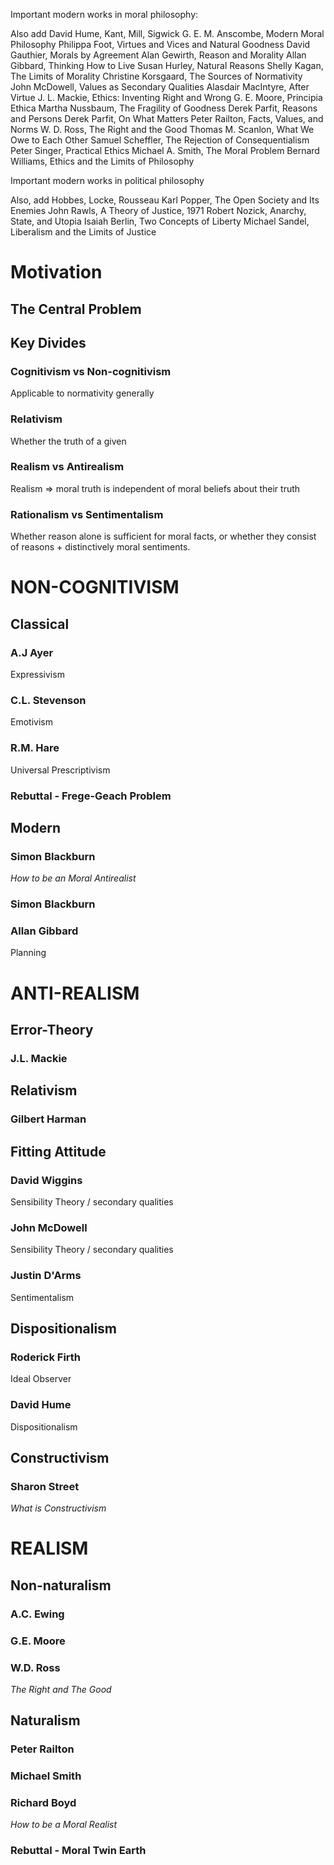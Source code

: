 Important modern works in moral philosophy:

Also add David Hume, Kant, Mill, Sigwick
G. E. M. Anscombe, Modern Moral Philosophy
Philippa Foot, Virtues and Vices and Natural Goodness
David Gauthier, Morals by Agreement
Alan Gewirth, Reason and Morality
Allan Gibbard, Thinking How to Live
Susan Hurley, Natural Reasons
Shelly Kagan, The Limits of Morality
Christine Korsgaard, The Sources of Normativity
John McDowell, Values as Secondary Qualities
Alasdair MacIntyre, After Virtue
J. L. Mackie, Ethics: Inventing Right and Wrong
G. E. Moore, Principia Ethica
Martha Nussbaum, The Fragility of Goodness
Derek Parfit, Reasons and Persons
Derek Parfit, On What Matters
Peter Railton, Facts, Values, and Norms
W. D. Ross, The Right and the Good
Thomas M. Scanlon, What We Owe to Each Other
Samuel Scheffler, The Rejection of Consequentialism
Peter Singer, Practical Ethics
Michael A. Smith, The Moral Problem
Bernard Williams, Ethics and the Limits of Philosophy

Important modern works in political philosophy

Also, add Hobbes, Locke, Rousseau
Karl Popper, The Open Society and Its Enemies
John Rawls, A Theory of Justice, 1971
Robert Nozick, Anarchy, State, and Utopia
Isaiah Berlin, Two Concepts of Liberty
Michael Sandel, Liberalism and the Limits of Justice

# Motivation 

## The Central Problem

## Key Divides

### Cognitivism vs Non-cognitivism

Applicable to normativity generally

### Relativism

Whether the truth of a given 

### Realism vs Antirealism

Realism => moral truth is independent of moral beliefs about their truth

### Rationalism vs Sentimentalism

Whether reason alone is sufficient for moral facts, or whether they consist of reasons + distinctively moral sentiments.

# NON-COGNITIVISM

## Classical

### A.J Ayer 

Expressivism

### C.L. Stevenson

Emotivism

### R.M. Hare

Universal Prescriptivism

### Rebuttal - Frege-Geach Problem

## Modern

### Simon Blackburn 

_How to be an Moral Antirealist_

### Simon Blackburn

### Allan Gibbard

Planning

# ANTI-REALISM

## Error-Theory

### J.L. Mackie 

## Relativism

### Gilbert Harman 

## Fitting Attitude

### David Wiggins 

Sensibility Theory / secondary qualities

### John McDowell

Sensibility Theory / secondary qualities

### Justin D'Arms

Sentimentalism

## Dispositionalism

### Roderick Firth 

Ideal Observer

### David Hume

Dispositionalism

## Constructivism

### Sharon Street 

_What is Constructivism_

# REALISM

## Non-naturalism

### A.C. Ewing

### G.E. Moore

### W.D. Ross

_The Right and The Good_

## Naturalism

### Peter Railton

### Michael Smith

### Richard Boyd 

_How to be a Moral Realist_

### Rebuttal - Moral Twin Earth
